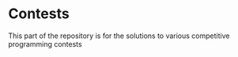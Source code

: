 # Contests

This part of the repository is for the solutions to various competitive programming contests
